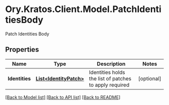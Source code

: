 # Ory.Kratos.Client.Model.PatchIdentitiesBody
Patch Identities Body

## Properties

Name | Type | Description | Notes
------------ | ------------- | ------------- | -------------
**Identities** | [**List&lt;IdentityPatch&gt;**](IdentityPatch.md) | Identities holds the list of patches to apply  required | [optional] 

[[Back to Model list]](../README.md#documentation-for-models) [[Back to API list]](../README.md#documentation-for-api-endpoints) [[Back to README]](../README.md)

